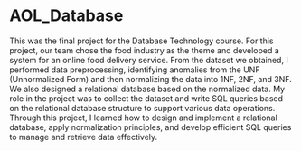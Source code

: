# AOL_Database

This was the final project for the Database Technology course. For this project, our team chose the food industry as the theme and developed a system for an online food delivery service.
From the dataset we obtained, I performed data preprocessing, identifying anomalies from the UNF (Unnormalized Form) and then normalizing the data into 1NF, 2NF, and 3NF. We also designed a relational database based on the normalized data. My role in the project was to collect the dataset and write SQL queries based on the relational database structure to support various data operations.
Through this project, I learned how to design and implement a relational database, apply normalization principles, and develop efficient SQL queries to manage and retrieve data effectively.
